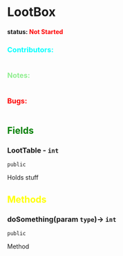 # LootBox


#### status: <span style="color:Red;">Not Started</span>
### <span style="color:cyan;">Contributors:</span>
<!--put your names here between the ``` if you worked on it, and put what you did-->
```diff

```
### <span style="color:lightgreen;">Notes:</span>
```diff

```
### <span style="color:red;">Bugs:</span>
```diff
```
## <span style="color:green;">Fields</span>

### LootTable - `int`
`public`

Holds stuff

## <span style="color:yellow;">Methods</span>

### doSomething(param `type`)-> `int`
`public` 

Method
